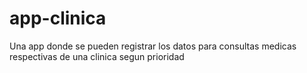 # app-clinica
 Una app donde se pueden registrar los datos para consultas medicas respectivas de una clinica segun prioridad
